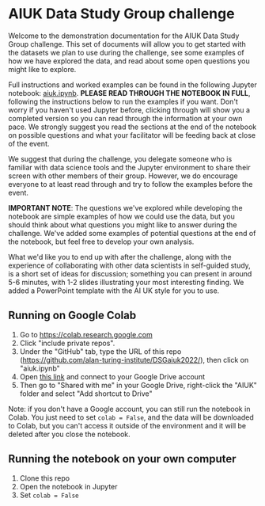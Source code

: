 # AIUK Data Study Group challenge

Welcome to the demonstration documentation for the AIUK Data Study Group challenge. This set of documents will allow you to get started with the datasets we plan to use during the challenge, see some examples of how we have explored the data, and read about some open questions you might like to explore.

Full instructions and worked examples can be found in the following Jupyter notebook: [aiuk.ipynb](https://github.com/alan-turing-institute/DSGaiuk2022/blob/main/aiuk.ipynb). **PLEASE READ THROUGH THE NOTEBOOK IN FULL**, following the instructions below to run the examples if you want. Don't worry if you haven't used Jupyter before, clicking through will show you a completed version so you can read through the information at your own pace. We strongly suggest you read the sections at the end of the notebook on possible questions and what your facilitator will be feeding back at close of the event.

We suggest that during the challenge, you delegate someone who is familiar with data science tools and the Jupyter environment to share their screen with other members of their group. However, we do encourage everyone to at least read through and try to follow the examples before the event.

**IMPORTANT NOTE**: The questions we've explored while developing the notebook are simple examples of how we could use the data, but you should think about what questions you might like to answer during the challenge. We've added some examples of potential questions at the end of the notebook, but feel free to develop your own analysis.

What we'd like you to end up with after the challenge, along with the experience of collaborating with other data scientists in self-guided study, is a short set of ideas for discussion; something you can present in around 5-6 minutes, with 1-2 slides illustrating your most interesting finding. We added a PowerPoint template with the AI UK style for you to use.

## Running on Google Colab

1. Go to https://colab.research.google.com
2. Click "include private repos".
3. Under the "GitHub" tab, type the URL of this repo (https://github.com/alan-turing-institute/DSGaiuk2022/), then click on "aiuk.ipynb"
4. Open [this link](https://drive.google.com/drive/folders/1adprVKMxSlXTn-S3ZAbOx545cxv5CzHl?usp=sharing) and connect to your Google Drive account
5. Then go to "Shared with me" in your Google Drive, right-click the "AIUK" folder and select "Add shortcut to Drive"

Note: if you don't have a Google account, you can still run the notebook in Colab. You just need to set `colab = False`, and the data will be downloaded to Colab, but you can't access it outside of the environment and it will be deleted after you close the notebook.

## Running the notebook on your own computer

1. Clone this repo
2. Open the notebook in Jupyter
3. Set `colab = False`
